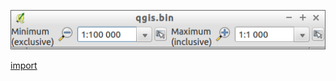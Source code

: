 ![](../images/QgsScaleRangeWidget-standalone.png)

[import](../gui/qgis-sample-QgsScaleRangeWidget.py)
